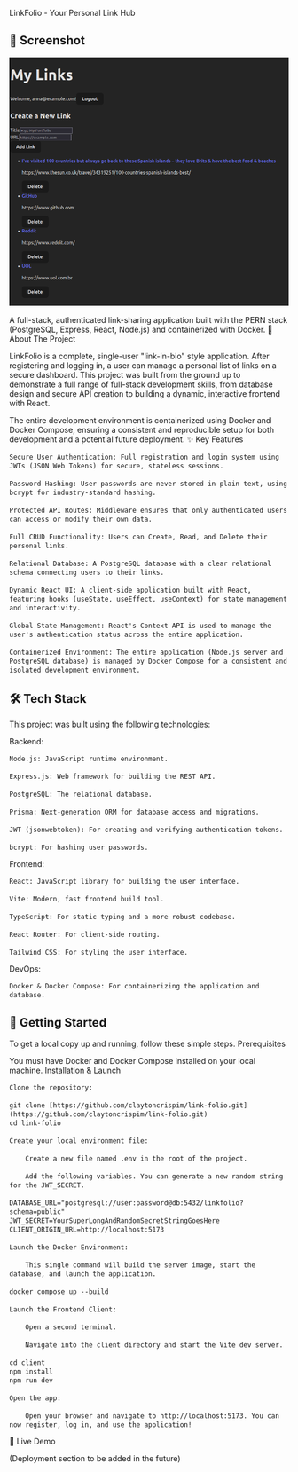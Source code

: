 LinkFolio - Your Personal Link Hub

## 📸 Screenshot

![A screenshot of the LinkFolio application dashboard, showing a form to create a new link and a list of existing links below it.](assets/screenshot.png)

A full-stack, authenticated link-sharing application built with the PERN stack (PostgreSQL, Express, React, Node.js) and containerized with Docker.
📖 About The Project

LinkFolio is a complete, single-user "link-in-bio" style application. After registering and logging in, a user can manage a personal list of links on a secure dashboard. This project was built from the ground up to demonstrate a full range of full-stack development skills, from database design and secure API creation to building a dynamic, interactive frontend with React.

The entire development environment is containerized using Docker and Docker Compose, ensuring a consistent and reproducible setup for both development and a potential future deployment.
✨ Key Features

    Secure User Authentication: Full registration and login system using JWTs (JSON Web Tokens) for secure, stateless sessions.

    Password Hashing: User passwords are never stored in plain text, using bcrypt for industry-standard hashing.

    Protected API Routes: Middleware ensures that only authenticated users can access or modify their own data.

    Full CRUD Functionality: Users can Create, Read, and Delete their personal links.

    Relational Database: A PostgreSQL database with a clear relational schema connecting users to their links.

    Dynamic React UI: A client-side application built with React, featuring hooks (useState, useEffect, useContext) for state management and interactivity.

    Global State Management: React's Context API is used to manage the user's authentication status across the entire application.

    Containerized Environment: The entire application (Node.js server and PostgreSQL database) is managed by Docker Compose for a consistent and isolated development environment.

## 🛠️ Tech Stack

This project was built using the following technologies:

Backend:

    Node.js: JavaScript runtime environment.

    Express.js: Web framework for building the REST API.

    PostgreSQL: The relational database.

    Prisma: Next-generation ORM for database access and migrations.

    JWT (jsonwebtoken): For creating and verifying authentication tokens.

    bcrypt: For hashing user passwords.

Frontend:

    React: JavaScript library for building the user interface.

    Vite: Modern, fast frontend build tool.

    TypeScript: For static typing and a more robust codebase.

    React Router: For client-side routing.

    Tailwind CSS: For styling the user interface.

DevOps:

    Docker & Docker Compose: For containerizing the application and database.

## 🚀 Getting Started

To get a local copy up and running, follow these simple steps.
Prerequisites

You must have Docker and Docker Compose installed on your local machine.
Installation & Launch

    Clone the repository:

    git clone [https://github.com/claytoncrispim/link-folio.git](https://github.com/claytoncrispim/link-folio.git)
    cd link-folio

    Create your local environment file:

        Create a new file named .env in the root of the project.

        Add the following variables. You can generate a new random string for the JWT_SECRET.

    DATABASE_URL="postgresql://user:password@db:5432/linkfolio?schema=public"
    JWT_SECRET=YourSuperLongAndRandomSecretStringGoesHere
    CLIENT_ORIGIN_URL=http://localhost:5173

    Launch the Docker Environment:

        This single command will build the server image, start the database, and launch the application.

    docker compose up --build

    Launch the Frontend Client:

        Open a second terminal.

        Navigate into the client directory and start the Vite dev server.

    cd client
    npm install
    npm run dev

    Open the app:

        Open your browser and navigate to http://localhost:5173. You can now register, log in, and use the application!

🔗 Live Demo

(Deployment section to be added in the future)